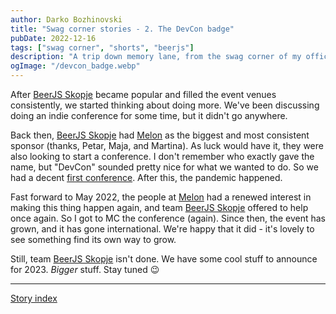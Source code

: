 ```yaml
---
author: Darko Bozhinovski
title: "Swag corner stories - 2. The DevCon badge"
pubDate: 2022-12-16
tags: ["swag corner", "shorts", "beerjs"]
description: "A trip down memory lane, from the swag corner of my office. part 2."
ogImage: "/devcon_badge.webp"
---
```


After [BeerJS Skopje](https://beerjs.mk) became popular and filled the event venues consistently, we started thinking about doing more. We've been discussing doing an indie conference for some time, but it didn't go anywhere.

Back then, [BeerJS Skopje](https://beerjs.mk) had [Melon](https://melontech.com) as the biggest and most consistent sponsor (thanks, Petar, Maja, and Martina). As luck would have it, they were also looking to start a conference. I don't remember who exactly gave the name, but "DevCon" sounded pretty nice for what we wanted to do. So we had a decent [first conference](https://devcon.dev). After this, the pandemic happened.

Fast forward to May 2022, the people at [Melon](https://melontech.com) had a renewed interest in making this thing happen again, and team [BeerJS Skopje](https://beerjs.mk) offered to help once again. So I got to MC the conference (again). Since then, the event has grown, and it has gone international. We're happy that it did - it's lovely to see something find its own way to grow.

Still, team [BeerJS Skopje](https://beerjs.mk) isn't done. We have some cool stuff to announce for 2023. _Bigger_ stuff. Stay tuned 😉

---

[Story index](/posts/swag-corner-stories---intro#story-index)
